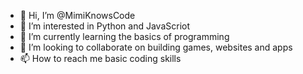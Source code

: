 - 👋 Hi, I’m @MimiKnowsCode
- 👀 I’m interested in Python and JavaScriot
- 🌱 I’m currently learning the basics of programming 
- 💞️ I’m looking to collaborate on building games, websites and apps
- 📫 How to reach me basic coding skills

<!---
MimiKnowsCode/MimiKnowsCode is a ✨ special ✨ repository because its `README.md` (this file) appears on your GitHub profile.
You can click the Preview link to take a look at your changes.
--->
